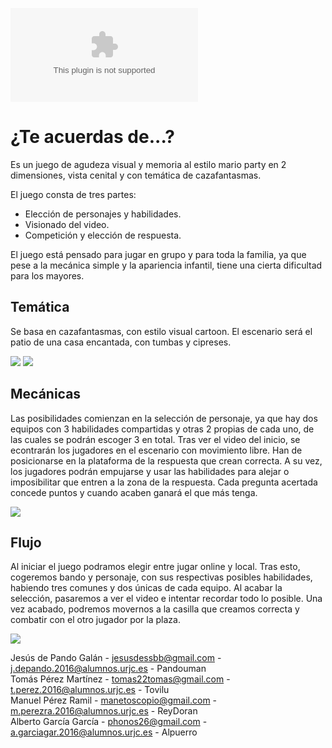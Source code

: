 ![Documento de diseño de juego](https://github.com/ReyDoran/JR-Grupo-H/blob/master/Documento%20de%20dise%C3%B1o%20GDD.docx)

# ¿Te acuerdas de...?
Es un juego de agudeza visual y memoria al estilo mario party en 2 dimensiones, vista cenital y con temática de cazafantasmas.  

El juego consta de tres partes:
 - Elección de personajes y habilidades.
 - Visionado del video.
 - Competición y elección de respuesta.

El juego está pensado para jugar en grupo y para toda la familia, ya que pese a la mecánica simple y la apariencia infantil, tiene una cierta dificultad para los mayores.

## Temática

Se basa en cazafantasmas, con estilo visual cartoon. El escenario será el patio de una casa encantada, con tumbas y cipreses. 
  
![](https://cdn.wallpapersafari.com/9/44/to1XbJ.jpg)
![](https://art.ngfiles.com/images/654000/654628_frybrix_dark-graveyard.jpg?f1540491044)
  
## Mecánicas 

Las posibilidades comienzan en la selección de personaje, ya que hay dos equipos con 3 habilidades compartidas y otras 2 propias de cada uno, de las cuales se podrán escoger 3 en total. Tras ver el video del inicio, se econtrarán los jugadores en el escenario con movimiento libre. Han de posicionarse en la plataforma de la respuesta que crean correcta. A su vez, los jugadores podrán empujarse y usar las habilidades para alejar o imposibilitar que entren a la zona de la respuesta. Cada pregunta acertada concede puntos y cuando acaben ganará el que más tenga.

![](https://i.ytimg.com/vi/E1wNFj1l7kk/maxresdefault.jpg)  

## Flujo 

Al iniciar el juego podramos elegir entre jugar online y local. Tras esto, cogeremos bando y personaje, con sus respectivas posibles habilidades, habiendo tres comunes y dos únicas de cada equipo. Al acabar la selección, pasaremos a ver el video e intentar recordar todo lo posible. Una vez acabado, podremos movernos a la casilla que creamos correcta y combatir con el otro jugador por la plaza.  
  
![](https://imgur.com/n2GgkOC.png)  

Jesús de Pando Galán - jesusdessbb@gmail.com - j.depando.2016@alumnos.urjc.es - Pandouman   
Tomás Pérez Martínez - tomas22tomas@gmail.com - t.perez.2016@alumnos.urjc.es - Tovilu  
Manuel Pérez Ramil - manetoscopio@gmail.com - m.perezra.2016@alumnos.urjc.es - ReyDoran  
Alberto García García - phonos26@gmail.com - a.garciagar.2016@alumnos.urjc.es - Alpuerro  
